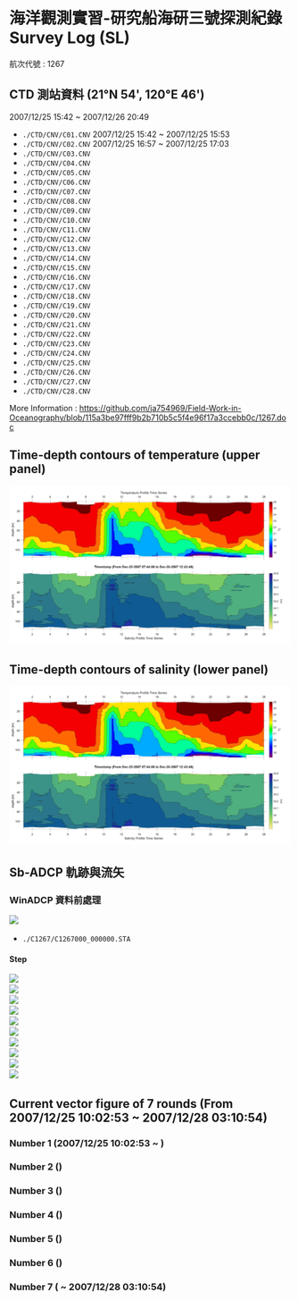 # 海洋觀測實習-研究船海研三號探測紀錄 Survey Log (SL) 
航次代號 : 1267  
## CTD 測站資料 (21°N 54', 120°E 46')

2007/12/25 15:42 ~ 2007/12/26 20:49

- `./CTD/CNV/C01.CNV` 2007/12/25 15:42 ~ 2007/12/25 15:53
- `./CTD/CNV/C02.CNV` 2007/12/25 16:57 ~ 2007/12/25 17:03
- `./CTD/CNV/C03.CNV`
- `./CTD/CNV/C04.CNV`
- `./CTD/CNV/C05.CNV`
- `./CTD/CNV/C06.CNV`
- `./CTD/CNV/C07.CNV`
- `./CTD/CNV/C08.CNV`
- `./CTD/CNV/C09.CNV`
- `./CTD/CNV/C10.CNV`
- `./CTD/CNV/C11.CNV`
- `./CTD/CNV/C12.CNV`
- `./CTD/CNV/C13.CNV`
- `./CTD/CNV/C14.CNV`
- `./CTD/CNV/C15.CNV`
- `./CTD/CNV/C16.CNV`
- `./CTD/CNV/C17.CNV`
- `./CTD/CNV/C18.CNV`
- `./CTD/CNV/C19.CNV`
- `./CTD/CNV/C20.CNV`
- `./CTD/CNV/C21.CNV`
- `./CTD/CNV/C22.CNV`
- `./CTD/CNV/C23.CNV`
- `./CTD/CNV/C24.CNV`
- `./CTD/CNV/C25.CNV`
- `./CTD/CNV/C26.CNV`
- `./CTD/CNV/C27.CNV`
- `./CTD/CNV/C28.CNV`

More Information : https://github.com/ja754969/Field-Work-in-Oceanography/blob/115a3be97fff9b2b710b5c5f4e96f17a3ccebb0c/1267.doc

## Time-depth contours of temperature (upper panel)
![](https://github.com/ja754969/Field-Work-in-Oceanography/blob/master/results/profile_time_series.jpg?raw=true)
## Time-depth contours of salinity (lower panel)
![](https://github.com/ja754969/Field-Work-in-Oceanography/blob/master/results/profile_time_series.jpg?raw=true)
## Sb-ADCP 軌跡與流矢  

### WinADCP 資料前處理  
![](https://i.imgur.com/QMapR1t.png)  
- `./C1267/C1267000_000000.STA`  

#### Step 
![](https://i.imgur.com/uGkw2Zb.png)  
![](https://i.imgur.com/KJrtSQu.png)  
![](https://i.imgur.com/QtSvLHF.png)  
![](https://i.imgur.com/aLbemUs.png)  
![](https://i.imgur.com/YD2OAet.png)  
![](https://i.imgur.com/fZEUAf6.png)  
![](https://i.imgur.com/GJwnHCU.png)  
![](https://i.imgur.com/RHzK9p3.png)  
![](https://i.imgur.com/MJoSjOQ.png)  
![](https://i.imgur.com/ZYwSVjH.png)

## Current vector figure of 7 rounds (From 2007/12/25 10:02:53 ~ 2007/12/28 03:10:54)
### Number 1 (2007/12/25 10:02:53 ~ )


### Number 2 ()

### Number 3 ()


### Number 4 ()


### Number 5 ()

### Number 6 ()

### Number 7 ( ~ 2007/12/28 03:10:54)